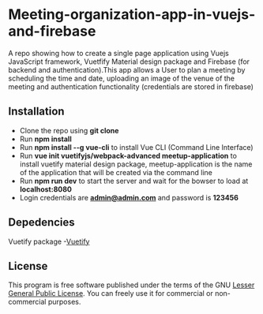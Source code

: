 # Meeting-organization-app-in-vuejs-and-firebase
A repo showing how to create a single page application using Vuejs JavaScript framework, Vuetfify Material design package and Firebase (for backend and authentication).This app allows a User to plan a meeting by scheduling the time and date, uploading an image of the venue of the meeting and authentication functionality (credentials are stored in firebase)

## Installation
* Clone the repo using **git clone**
* Run **npm install**
* Run **npm install --g vue-cli** to install Vue CLI (Command Line Interface)
* Run **vue init vuetifyjs/webpack-advanced meetup-application** to install vuetify material design package, meetup-application is the name of the application that will be created via the command line
* Run **npm run dev** to start the server and wait for the bowser to load at **localhost:8080**
* Login credentials are **admin@admin.com** and password is **123456**

## Depedencies
Vuetify package -[Vuetify](https://vuetifyjs.com)

## License
This program is free software published under the terms of the GNU [Lesser General Public License](http://www.gnu.org/copyleft/lesser.html).
You can freely use it for commercial or non-commercial purposes.

